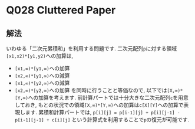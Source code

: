 # Q028 Cluttered Paper

## 解法
いわゆる「二次元累積和」を利用する問題です. 二次元配列`p`に対する領域`[x1,x2)*[y1,y2)`への加算は,
- `[x1,∞)*[y1,∞)`への加算
- `[x2,∞)*[y1,∞)`への減算
- `[x1,∞)*[y2,∞)`への減算
- `[x2,∞)*[y2,∞)`への加算
を同時に行うことと等価なので, 以下では`[X,∞)*[Y,∞)`への加算を考えます.
前計算パートでは十分大きな二次元配列`c`を用意しておき, もとの状況での領域`[X,∞)*[Y,∞)`への加算は`c[X][Y]`への加算で表現します.
累積和計算パートでは, `p[i][j] = p[i-1][j] + p[i][j-1] - p[i-1][j-1] + c[i][j]` という計算式を利用することで`p`の復元が可能です.